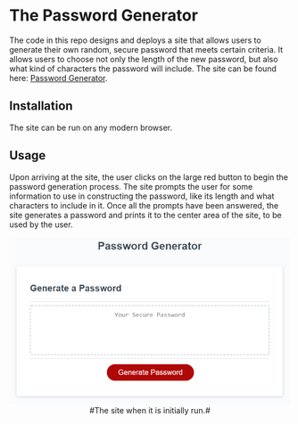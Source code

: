 # The Password Generator

The code in this repo designs and deploys a site that allows users to generate their own random, secure password that meets certain 
criteria. It allows users to choose not only the length of the new password, but also what kind of characters the password will include.
The site can be found here: <a href='https://grandmaster.github.io/Password-Generator' target='_blank'>Password Generator</a>.

## Installation
The site can be run on any modern browser.

## Usage
Upon arriving at the site, the user clicks on the large red button to begin the password generation process. The site prompts the user
for some information to use in constructing the password, like its length and what characters to include in it. Once all the prompts 
have been answered, the site generates a password and prints it to the center area of the site, to be used by the user. 

<fig>
<img src='/Assets/03-javascript-homework-demo.png' />
<figcaption style='text-align: center'>#The site when it is initially run.#</figcaption>
</fig>
